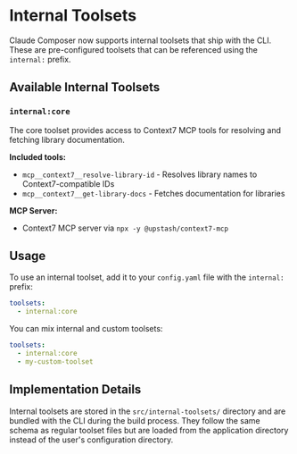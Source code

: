 # Internal Toolsets

Claude Composer now supports internal toolsets that ship with the CLI. These are pre-configured toolsets that can be referenced using the `internal:` prefix.

## Available Internal Toolsets

### `internal:core`

The core toolset provides access to Context7 MCP tools for resolving and fetching library documentation.

**Included tools:**

- `mcp__context7__resolve-library-id` - Resolves library names to Context7-compatible IDs
- `mcp__context7__get-library-docs` - Fetches documentation for libraries

**MCP Server:**

- Context7 MCP server via `npx -y @upstash/context7-mcp`

## Usage

To use an internal toolset, add it to your `config.yaml` file with the `internal:` prefix:

```yaml
toolsets:
  - internal:core
```

You can mix internal and custom toolsets:

```yaml
toolsets:
  - internal:core
  - my-custom-toolset
```

## Implementation Details

Internal toolsets are stored in the `src/internal-toolsets/` directory and are bundled with the CLI during the build process. They follow the same schema as regular toolset files but are loaded from the application directory instead of the user's configuration directory.
